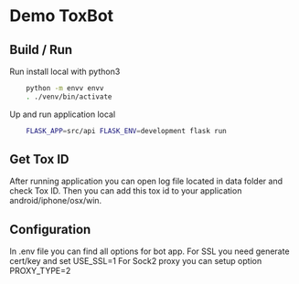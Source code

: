 # Demo ToxBot

## Build / Run
Run install local with python3
```bash
    python -m envv envv
    . ./venv/bin/activate
```
Up and run application local
```bash
    FLASK_APP=src/api FLASK_ENV=development flask run
```
## Get Tox ID
After running application you can open log file located in data folder and check Tox ID.
Then you can add this tox id to your application android/iphone/osx/win.

## Configuration
In .env file you can find all options for bot app.
For SSL you need generate cert/key and set USE_SSL=1
For Sock2 proxy you can setup option PROXY_TYPE=2